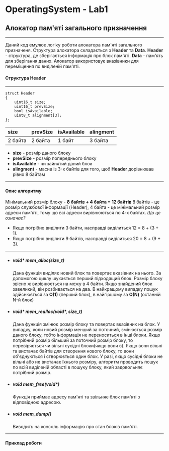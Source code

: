 # OperatingSystem - Lab1

##  Алокатор пам'яті загального призначення
___

Даний код емулює логіку роботи алокатора пам'яті загального призначеня.
Структура алокатора складається з **Header** та **Data**. **Header** - структура, де зберігається інформація про блок пам'яті. **Data** - пам'ять для зберігання даних. Алокатор використовує вказівники для переміщення по виділеній пам'яті.

#### Структура Header

___

```
struct Header
{
	uint16_t size;
	uint16_t prevSize;
	bool isAvailable;
	uint8_t alignment[3];
};
```

| size    | prevSize | isAvailable | alingment   |
|:------- |:---------|:------------|:------------|
| 2 байта | 2 байта  | 1 байт      | 3 байта     |

- **size** - розмір даного блоку
- **prevSize** - розмір попереднього блоку
- **isAvailable** - чи зайнятий даний блок
- **alingment** - масив із 3-x байтів для того, щоб **Header** дорівнював рівно 8 байтам 

___

#### Опис алгоритму

Мінімальний розмір блоку - **8 байтів + 4 байта = 12 байтів**
8 байтів - це розмір службової інформації (Header),
4 байта - це мінімальний розмір адреси пам'яті, тому що всі адреси вирівнюються по 4-х байтах.
*Що це означає?* 
- Якщо потрібно виділити 3 байти, насправді виділиться 12 = 8 + (3 + 1).
- Якщо потрібно виділити 9 байтів, насправді виділиться 20 = 8 + (9 + 3).

___

- ##### **void\* mem_alloc(size_t)**

    Дана функція виділяє новий блок та повертає вказівник на нього. За допомогою циклу шукається перший підходящий блок. Розмір блоку звісно ж вирівнюється на межу в 4 байти. Якщо знайдений блок завеликий, він розбивається на два. В найкращому випадку пошук здійснюється за **О(1)** (перший блок), в найгіршому за **О(N)** (останній N-й блок)

- ##### **void\* mem_realloc(void\*, size_t)**

    Дана функція змінює розмір блоку та повертає вказівник на блок. У випадку, коли новий розмір менший за поточний, змінюється розмір даного блоку, тобто інформація не переноситься в інші блоки. Якщо потрібний розмір більший за поточний розмір блоку, то перевіряється чи вільні сусідні блоки(якщо вони є). Якщо вони вільні та вистачає байтів для створення нового блоку, то вони об'єднуються і створюється один блок. У разі, якщо сусідні блоки не вільні або не вистачає їхнього розміру, алгоритм проводить пошук по всій виділеній області в пошуку блоку, який задовольняє потрібний розмір.

- ##### **void mem_free(void\*)**

    Функція приймає адресу пам'яті та звільняє блок пам'яті з відповідною адресою.
    
- ##### **void mem_dump()**

    Виводить на консоль інформацію про стан блоків пам'яті.
    
___

#### Приклад роботи


